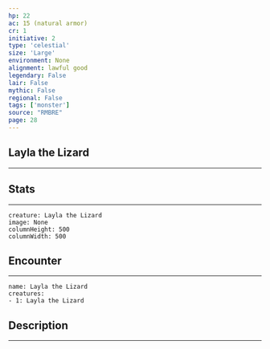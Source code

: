 ```yaml
---
hp: 22
ac: 15 (natural armor)
cr: 1
initiative: 2
type: 'celestial'    
size: 'Large'
environment: None
alignment: lawful good
legendary: False
lair: False
mythic: False
regional: False
tags: ['monster']
source: "RMBRE"
page: 28
---
```


## Layla the Lizard
---



## Stats
---

```statblock
creature: Layla the Lizard
image: None
columnHeight: 500
columnWidth: 500
```

## Encounter
---

```encounter-table
name: Layla the Lizard
creatures:
- 1: Layla the Lizard
```

## Description
---




